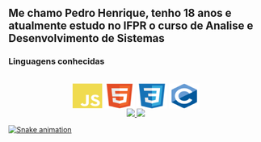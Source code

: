 <h2>Me chamo Pedro Henrique, tenho 18 anos e atualmente estudo no IFPR o curso de Analise e Desenvolvimento de Sistemas</h2>

<h3><strong>Linguagens conhecidas</strong></h3>

 <div align="center" style="display-flex" style="margin: 2rem"><br>
  <img align="center" alt="pedro-Js" height="50" width="60" src="https://raw.githubusercontent.com/devicons/devicon/master/icons/javascript/javascript-plain.svg">
  <img align="center" alt="pedro-HTML" height="50" width="60" src="https://raw.githubusercontent.com/devicons/devicon/master/icons/html5/html5-original.svg">
  <img align="center" alt="pedro-CSS" height="50" width="60" src="https://raw.githubusercontent.com/devicons/devicon/master/icons/css3/css3-original.svg">
  <img align="center" alt ="pedro-c" height="50" width="60" src="https://github.com/devicons/devicon/blob/master/icons/c/c-original.svg"> 
</div>

<div align="center" style="display-flex;" style="padding: 20px">
  <a href="https://github.com/Driinhot">
  <img height="160rem" src="https://github-readme-stats.vercel.app/api?username=Driinho&show_icons=true&theme=dark&include_all_commits=true&count_private=false"/>
  <img height="160rem" src="https://github-readme-stats.vercel.app/api/top-langs/?username=Driinho&layout=compact&langs_count=7&theme=dark"/>
</div>

 ![Snake animation](https://github.com/Driinho/Driinho/blob/output/github-contribution-grid-snake.svg)
